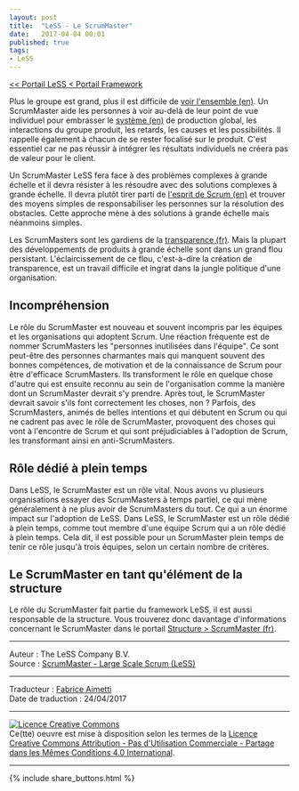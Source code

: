 ```yaml
---
layout: post
title:  "LeSS - Le ScrumMaster"
date:   2017-04-04 00:01
published: true
tags:
- LeSS
---
```


[<< Portail LeSS < Portail Framework](http://www.les-traducteurs-agiles.org/2016/12/28/less-portail-framework.html)

Plus le groupe est grand, plus il est difficile de [voir l'ensemble (en)](https://less.works/less/principles/whole-product-focus.html). Un ScrumMaster aide les personnes à voir au-delà de leur point de vue individuel pour embrasser le [système (en)](https://less.works/less/principles/systems-thinking.html) de production global, les interactions du groupe produit, les retards, les causes et les possibilités. Il rappelle également à chacun de se rester focalisé sur le produit. C'est essentiel car ne pas réussir à intégrer les résultats individuels ne créera pas de valeur pour le client.

Un ScrumMaster LeSS fera face à des problèmes complexes à grande échelle et il devra résister à les résoudre avec des solutions complexes à grande échelle. Il devra plutôt tirer parti de [l'esprit de Scrum (en)](https://less.works/less/principles/large_scale_scrum_is_scrum.html) et trouver des moyens simples de responsabiliser les personnes sur la résolution des obstacles. Cette approche mène à des solutions à grande échelle mais néanmoins simples.

Les ScrumMasters sont les gardiens de la [transparence (fr)](http://www.les-traducteurs-agiles.org/2016/12/23/less-transparence.html). Mais la plupart des développements de produits à grande échelle sont dans un grand flou persistant. L'éclaircissement de ce flou, c'est-à-dire la création de transparence, est un travail difficile et ingrat dans la jungle politique d'une organisation.

## Incompréhension

Le rôle du ScrumMaster est nouveau et souvent incompris par les équipes et les organisations qui adoptent Scrum. Une réaction fréquente est de nommer ScrumMasters les "personnes inutilisées dans l'équipe". Ce sont peut-être des personnes charmantes mais qui manquent souvent des bonnes compétences, de motivation et de la connaissance de Scrum pour être d'efficace ScrumMasters. Ils transforment le rôle en quelque chose d'autre qui est ensuite reconnu au sein de l'organisation comme la manière dont un ScrumMaster devrait s'y prendre. Après tout, le ScrumMaster devrait savoir s'ils font correctement les choses, non ? Parfois, des ScrumMasters, animés de belles intentions et qui débutent en Scrum ou qui ne cadrent pas avec le rôle de ScrumMaster, provoquent des choses qui vont à l'encontre de Scrum et qui sont préjudiciables à l'adoption de Scrum, les transformant ainsi en anti-ScrumMasters.

## Rôle dédié à plein temps

Dans LeSS, le ScrumMaster est un rôle vital. Nous avons vu plusieurs organisations essayer des ScrumMasters à temps partiel, ce qui mène généralement à ne plus avoir de ScrumMasters du tout. Ce qui a un énorme impact sur l'adoption de LeSS. Dans LeSS, le ScrumMaster est un rôle dédié à plein temps, comme tout membre d'une équipe Scrum qui a un rôle dédié à plein temps. Cela dit, il est possible pour un ScrumMaster plein temps de tenir ce rôle jusqu'à trois équipes, selon un certain nombre de critères.

## Le ScrumMaster en tant qu'élément de la structure

Le rôle du ScrumMaster fait partie du framework LeSS, il est aussi responsable de la structure. Vous trouverez donc davantage d'informations concernant le ScrumMaster dans le portail [Structure > ScrumMaster (fr)](http://www.les-traducteurs-agiles.org/2017/04/04/less-le-scrummaster.html).


---
Auteur : The LeSS Company B.V.  
Source : [ScrumMaster - Large Scale Scrum (LeSS)](https://less.works/less/framework/scrummaster.html)  

---
Traducteur : [Fabrice Aimetti](http://www.fabrice-aimetti.fr/)  
Date de traduction : 24/04/2017  

---

<a rel="license" href="http://creativecommons.org/licenses/by-nc-sa/4.0/"><img alt="Licence Creative Commons" style="border-width:0" src="http://i.creativecommons.org/l/by-nc-sa/4.0/88x31.png" /></a><br />Ce(tte) oeuvre est mise à disposition selon les termes de la <a rel="license" href="http://creativecommons.org/licenses/by-nc-sa/4.0/">Licence Creative Commons Attribution - Pas d'Utilisation Commerciale - Partage dans les Mêmes Conditions 4.0 International</a>.

---

{% include share_buttons.html %}
